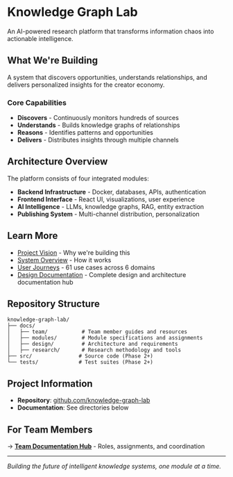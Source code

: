# Knowledge Graph Lab

An AI-powered research platform that transforms information chaos into actionable intelligence.

## What We're Building

A system that discovers opportunities, understands relationships, and delivers personalized insights for the creator economy.

### Core Capabilities
- **Discovers** - Continuously monitors hundreds of sources
- **Understands** - Builds knowledge graphs of relationships  
- **Reasons** - Identifies patterns and opportunities
- **Delivers** - Distributes insights through multiple channels

## Architecture Overview

The platform consists of four integrated modules:
- **Backend Infrastructure** - Docker, databases, APIs, authentication
- **Frontend Interface** - React UI, visualizations, user experience
- **AI Intelligence** - LLMs, knowledge graphs, RAG, entity extraction
- **Publishing System** - Multi-channel distribution, personalization

## Learn More
- [Project Vision](docs/design/strategy/vision.md) - Why we're building this
- [System Overview](docs/design/system/overview.md) - How it works
- [User Journeys](docs/design/user-journeys/) - 61 use cases across 6 domains
- [Design Documentation](docs/design/index.md) - Complete design and architecture documentation hub

## Repository Structure

```
knowledge-graph-lab/
├── docs/
│   ├── team/           # Team member guides and resources
│   ├── modules/        # Module specifications and assignments
│   ├── design/         # Architecture and requirements
│   ├── research/       # Research methodology and tools
├── src/               # Source code (Phase 2+)
└── tests/             # Test suites (Phase 2+)
```

## Project Information

- **Repository**: [github.com/knowledge-graph-lab](https://github.com)
- **Documentation**: See directories below

## For Team Members

→ **[Team Documentation Hub](docs/team/)** - Roles, assignments, and coordination

---

*Building the future of intelligent knowledge systems, one module at a time.*

